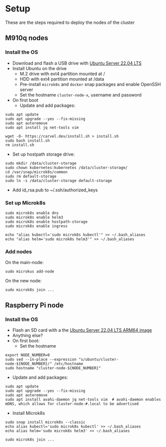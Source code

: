 # Setup

These are the steps required to deploy the nodes of the cluster

## M910q nodes

### Install the OS
* Download and flash a USB drive with [Ubuntu Server 22.04 LTS](https://ubuntu.com/download/server)
* Install Ubuntu on the drive
  * M.2 drive with ext4 partition mounted at /
  * HDD with ext4 partition mounted at /data
  * Pre-install `microk8s` and `docker` snap packages and enable OpenSSH server
  * Set the hostname `cluster-node-x`, username and password
* On first boot
  * Update and add packages:
```
sudo apt update
sudo apt upgrade --yes --fix-missing
sudo apt autoremove
sudo apt install jq net-tools vim

wget -O- https://carvel.dev/install.sh > install.sh
sudo bash install.sh
rm install.sh
```
  * Set up hostpath storage drive:
```
sudo mkdir /data/cluster-storage
sudo chown kubernetes:kubernetes /data/cluster-storage/
cd /var/snap/microk8s/common
sudo rm default-storage
sudo ln -s /data/cluster-storage default-storage
```
  * Add id_rsa.pub to ~/.ssh/authorized_keys

### Set up Microk8s

```
sudo microk8s enable dns
sudo microk8s enable helm3
sudo microk8s enable hostpath-storage
sudo microk8s enable ingress

echo "alias kubectl='sudo microk8s kubectl'" >> ~/.bash_aliases
echo "alias helm='sudo microk8s helm3'" >> ~/.bash_aliases
```

### Add nodes

On the main-node:
```
sudo microkus add-node
```

On the new node:
```
sudo microk8s join ...
```

## Raspberry Pi node

### Install the OS
* Flash an SD card with a the [Ubuntu Server 22.04 LTS ARM64 image](https://ubuntu.com/raspberry-pi/server)
* Anything else?
* On first boot:
  * Set the hostname
```
export NODE_NUMBER=0
sudo sed --in-place --expression "s/ubuntu/cluster-node-${NODE_NUMBER}/" /etc/hostname
sudo hostname "cluster-node-${NODE_NUMBER}"
```
  * Update and add packages:
```
sudo apt update
sudo apt upgrade --yes --fix-missing
sudo apt autoremove
sudo apt install avahi-daemon jq net-tools vim  # avahi-daemon enables mDNS, which allows for cluster-node-#.local to be advertised
```
  * Install Microk8s
```
sudo snap install microk8s --classic
echo alias kubectl='sudo microk8s kubectl' >> ~/.bash_aliases
echo alias helm='sudo microk8s helm3' >> ~/.bash_aliases

sudo microk8s join ...
```
